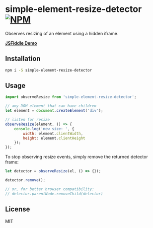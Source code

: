 # simple-element-resize-detector [![NPM](https://img.shields.io/npm/v/simple-element-resize-detector.svg?style=flat)](https://www.npmjs.org/package/simple-element-resize-detector)


Observes resizing of an element using a hidden iframe.

[**JSFiddle Demo**](https://jsfiddle.net/developit/62Lgh3wz/)

## Installation

```sh
npm i -S simple-element-resize-detector
```


## Usage

```js
import observeResize from 'simple-element-resize-detector';

// any DOM element that can have children
let element = document.createElement('div');

// listen for resize
observeResize(element, () => {
	console.log('new size: ', {
		width: element.clientWidth,
		height: element.clientHeight
	});
});
```

To stop observing resize events, simply remove the returned detector frame:

```js
let detector = observeResize(el, () => {});

detector.remove();

// or, for better browser compatibility:
// detector.parentNode.removeChild(detector)
```

## License

MIT
